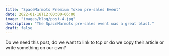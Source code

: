 ```yaml
---
title: "SpaceMarmots Premium Token pre-sales Event"
date: 2022-01-18T12:00:00-06:00
image: "images/blog/post-4.jpg"
description: "The SpaceMarmots pre-sales event was a great blast."
draft: false
---
```


Do we need this post, do we want to link to tcp or do we copy their article or write something on our own?